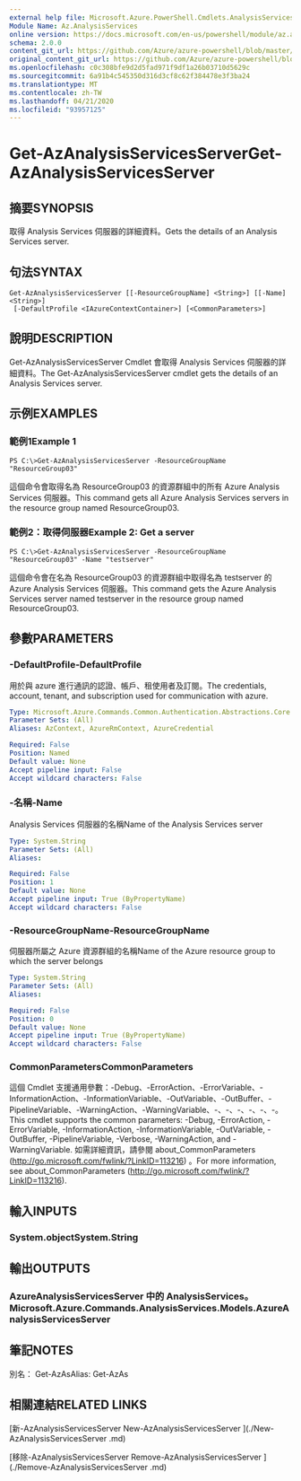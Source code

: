 ```yaml
---
external help file: Microsoft.Azure.PowerShell.Cmdlets.AnalysisServices.dll-Help.xml
Module Name: Az.AnalysisServices
online version: https://docs.microsoft.com/en-us/powershell/module/az.analysisservices/get-azanalysisservicesserver
schema: 2.0.0
content_git_url: https://github.com/Azure/azure-powershell/blob/master/src/AnalysisServices/AnalysisServices/help/Get-AzAnalysisServicesServer.md
original_content_git_url: https://github.com/Azure/azure-powershell/blob/master/src/AnalysisServices/AnalysisServices/help/Get-AzAnalysisServicesServer.md
ms.openlocfilehash: c0c308bfe9d2d5fad971f9df1a26b03710d5629c
ms.sourcegitcommit: 6a91b4c545350d316d3cf8c62f384478e3f3ba24
ms.translationtype: MT
ms.contentlocale: zh-TW
ms.lasthandoff: 04/21/2020
ms.locfileid: "93957125"
---
```

# <span data-ttu-id="22478-101">Get-AzAnalysisServicesServer</span><span class="sxs-lookup"><span data-stu-id="22478-101">Get-AzAnalysisServicesServer</span></span>

## <span data-ttu-id="22478-102">摘要</span><span class="sxs-lookup"><span data-stu-id="22478-102">SYNOPSIS</span></span>
<span data-ttu-id="22478-103">取得 Analysis Services 伺服器的詳細資料。</span><span class="sxs-lookup"><span data-stu-id="22478-103">Gets the details of an Analysis Services server.</span></span>

## <span data-ttu-id="22478-104">句法</span><span class="sxs-lookup"><span data-stu-id="22478-104">SYNTAX</span></span>

```
Get-AzAnalysisServicesServer [[-ResourceGroupName] <String>] [[-Name] <String>]
 [-DefaultProfile <IAzureContextContainer>] [<CommonParameters>]
```

## <span data-ttu-id="22478-105">說明</span><span class="sxs-lookup"><span data-stu-id="22478-105">DESCRIPTION</span></span>
<span data-ttu-id="22478-106">Get-AzAnalysisServicesServer Cmdlet 會取得 Analysis Services 伺服器的詳細資料。</span><span class="sxs-lookup"><span data-stu-id="22478-106">The Get-AzAnalysisServicesServer cmdlet gets the details of an Analysis Services server.</span></span>

## <span data-ttu-id="22478-107">示例</span><span class="sxs-lookup"><span data-stu-id="22478-107">EXAMPLES</span></span>

### <span data-ttu-id="22478-108">範例1</span><span class="sxs-lookup"><span data-stu-id="22478-108">Example 1</span></span>
```
PS C:\>Get-AzAnalysisServicesServer -ResourceGroupName "ResourceGroup03"
```

<span data-ttu-id="22478-109">這個命令會取得名為 ResourceGroup03 的資源群組中的所有 Azure Analysis Services 伺服器。</span><span class="sxs-lookup"><span data-stu-id="22478-109">This command gets all Azure Analysis Services servers in the resource group named ResourceGroup03.</span></span>

### <span data-ttu-id="22478-110">範例2：取得伺服器</span><span class="sxs-lookup"><span data-stu-id="22478-110">Example 2: Get a server</span></span>
```
PS C:\>Get-AzAnalysisServicesServer -ResourceGroupName "ResourceGroup03" -Name "testserver"
```

<span data-ttu-id="22478-111">這個命令會在名為 ResourceGroup03 的資源群組中取得名為 testserver 的 Azure Analysis Services 伺服器。</span><span class="sxs-lookup"><span data-stu-id="22478-111">This command gets the Azure Analysis Services server named testserver in the resource group named ResourceGroup03.</span></span>

## <span data-ttu-id="22478-112">參數</span><span class="sxs-lookup"><span data-stu-id="22478-112">PARAMETERS</span></span>

### <span data-ttu-id="22478-113">-DefaultProfile</span><span class="sxs-lookup"><span data-stu-id="22478-113">-DefaultProfile</span></span>
<span data-ttu-id="22478-114">用於與 azure 進行通訊的認證、帳戶、租使用者及訂閱。</span><span class="sxs-lookup"><span data-stu-id="22478-114">The credentials, account, tenant, and subscription used for communication with azure.</span></span>

```yaml
Type: Microsoft.Azure.Commands.Common.Authentication.Abstractions.Core.IAzureContextContainer
Parameter Sets: (All)
Aliases: AzContext, AzureRmContext, AzureCredential

Required: False
Position: Named
Default value: None
Accept pipeline input: False
Accept wildcard characters: False
```

### <span data-ttu-id="22478-115">-名稱</span><span class="sxs-lookup"><span data-stu-id="22478-115">-Name</span></span>
<span data-ttu-id="22478-116">Analysis Services 伺服器的名稱</span><span class="sxs-lookup"><span data-stu-id="22478-116">Name of the Analysis Services server</span></span>

```yaml
Type: System.String
Parameter Sets: (All)
Aliases:

Required: False
Position: 1
Default value: None
Accept pipeline input: True (ByPropertyName)
Accept wildcard characters: False
```

### <span data-ttu-id="22478-117">-ResourceGroupName</span><span class="sxs-lookup"><span data-stu-id="22478-117">-ResourceGroupName</span></span>
<span data-ttu-id="22478-118">伺服器所屬之 Azure 資源群組的名稱</span><span class="sxs-lookup"><span data-stu-id="22478-118">Name of the Azure resource group to which the server belongs</span></span>

```yaml
Type: System.String
Parameter Sets: (All)
Aliases:

Required: False
Position: 0
Default value: None
Accept pipeline input: True (ByPropertyName)
Accept wildcard characters: False
```

### <span data-ttu-id="22478-119">CommonParameters</span><span class="sxs-lookup"><span data-stu-id="22478-119">CommonParameters</span></span>
<span data-ttu-id="22478-120">這個 Cmdlet 支援通用參數：-Debug、-ErrorAction、-ErrorVariable、-InformationAction、-InformationVariable、-OutVariable、-OutBuffer、-PipelineVariable、-WarningAction、-WarningVariable、-、-、-、-、-、-。</span><span class="sxs-lookup"><span data-stu-id="22478-120">This cmdlet supports the common parameters: -Debug, -ErrorAction, -ErrorVariable, -InformationAction, -InformationVariable, -OutVariable, -OutBuffer, -PipelineVariable, -Verbose, -WarningAction, and -WarningVariable.</span></span> <span data-ttu-id="22478-121">如需詳細資訊，請參閱 about_CommonParameters (http://go.microsoft.com/fwlink/?LinkID=113216) 。</span><span class="sxs-lookup"><span data-stu-id="22478-121">For more information, see about_CommonParameters (http://go.microsoft.com/fwlink/?LinkID=113216).</span></span>

## <span data-ttu-id="22478-122">輸入</span><span class="sxs-lookup"><span data-stu-id="22478-122">INPUTS</span></span>

### <span data-ttu-id="22478-123">System.object</span><span class="sxs-lookup"><span data-stu-id="22478-123">System.String</span></span>

## <span data-ttu-id="22478-124">輸出</span><span class="sxs-lookup"><span data-stu-id="22478-124">OUTPUTS</span></span>

### <span data-ttu-id="22478-125">AzureAnalysisServicesServer 中的 AnalysisServices。</span><span class="sxs-lookup"><span data-stu-id="22478-125">Microsoft.Azure.Commands.AnalysisServices.Models.AzureAnalysisServicesServer</span></span>

## <span data-ttu-id="22478-126">筆記</span><span class="sxs-lookup"><span data-stu-id="22478-126">NOTES</span></span>
<span data-ttu-id="22478-127">別名： Get-AzAs</span><span class="sxs-lookup"><span data-stu-id="22478-127">Alias: Get-AzAs</span></span>

## <span data-ttu-id="22478-128">相關連結</span><span class="sxs-lookup"><span data-stu-id="22478-128">RELATED LINKS</span></span>

[<span data-ttu-id="22478-129">新-AzAnalysisServicesServer </span><span class="sxs-lookup"><span data-stu-id="22478-129">New-AzAnalysisServicesServer </span></span>](./New-AzAnalysisServicesServer .md)

[<span data-ttu-id="22478-130">移除-AzAnalysisServicesServer </span><span class="sxs-lookup"><span data-stu-id="22478-130">Remove-AzAnalysisServicesServer </span></span>](./Remove-AzAnalysisServicesServer .md)
